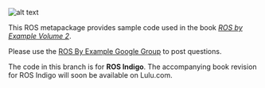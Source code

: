 ![alt text](http://www.pirobot.org/images/RBXv2Cover.png)

This ROS metapackage provides sample code used in the book [*ROS by Example Volume 2*](http://www.lulu.com/shop/http://www.lulu.com/shop/r-patrick-goebel/ros-by-example-volume-2-hydro/ebook/product-21837577.html).

Please use the [ROS By Example Google Group](https://groups.google.com/forum/#!forum/ros-by-example) to post questions.

The code in this branch is for **ROS Indigo**.  The accompanying book revision for ROS Indigo will soon be available on Lulu.com.

